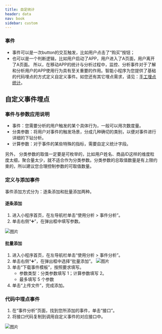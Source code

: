 ```yaml
---
title: 自定统计
header: data
nav: book
sidebar: custom
---
```



### 事件

* 事件可以是一次button的交互触发，比如用户点击了“购买”按钮；
* 也可以是一个判断逻辑，比如用户启动了APP，用户进入了A页面，用户离开了A页面。 
所以，在移动APP的统计与分析过程中，监控、分析事件对于了解和分析用户的APP使用行为具有至关重要的作用。智能小程序为您提供了基础的代码埋点的方式定义自定义事件。如您还有其它埋点需求，请见：<a href="http://smartprogram.baidu.com/docs/data/performance-point/">手工埋点统计</a>。

## 自定义事件埋点

### 事件与参数应用说明

* 事件：您需要分析的用户触发的某个具体行为，一般可以用次数度量。
* 分类参数：将用户对事件的触发场景，分成几种确切的类别，以便对事件进行详细的下钻分析。
* 计算参数：对于事件的某些特殊的指标，需要自定义统计字段。

另外， 分类参数的取值一定要是可枚举的，比如用户姓名、商品ID这样的维度粒度太细，聚合量太少，就不适合作为分类参数。分类参数的总取值数量是有上限约束的，所以建议您合理控制参数的可取值数量。

### 定义与添加事件
事件添加方式分为：逐条添加和批量添加两种。
#### 逐条添加
1. 进入小程序首页，在左导航栏单击“使用分析 > 事件分析”。
2. 单击右侧“➕”，在弹出框中填写参数。

![图片](../../img/data/concept07.png)

#### 批量添加
1. 进入小程序首页，在左导航栏单击“使用分析 > 事件分析”。
2. 单击右侧“➕”，在弹出框中选择“批量添加”。
![图片](../../img/data/concept09.png)
3. 单击“下载事件模板”，按照要求填写。
    * 参数类型：分类参数填写 1；计算参数填写 2。
    * 最多填写 5 个参数
4. 单击“上传文件”，完成添加。

### 代码中埋点事件
1. 在“事件分析”页面，找到您所添加的事件，单击“接口”。
2. 将接口代码复制到调用自定义事件的对应接口中。

![图片](../../img/data/concept10.png)

